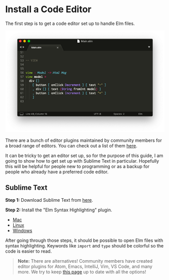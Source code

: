 <!--
# Install a Code Editor
-->
<!-- TODO -->
# Install a Code Editor

<!--
The first step is to get a code editor set up to handle Elm files.
-->
<!-- TODO -->
The first step is to get a code editor set up to handle Elm files.

<!--
![editor](images/editor.png)
-->
<!-- TODO -->
![editor](images/editor.png)

<!--
There are a bunch of editor plugins maintained by community members for a broad range of editors. You can check out a list of them [here](https://github.com/elm/editor-plugins).
-->
<!-- TODO -->
There are a bunch of editor plugins maintained by community members for a broad range of editors. You can check out a list of them [here](https://github.com/elm/editor-plugins).

<!--
It can be tricky to get an editor set up, so for the purpose of this guide, I am going to show how to get set up with Sublime Text in particular. Hopefully this will be helpful for people new to programming or as a backup for people who already have a preferred code editor.
-->
<!-- TODO -->
It can be tricky to get an editor set up, so for the purpose of this guide, I am going to show how to get set up with Sublime Text in particular. Hopefully this will be helpful for people new to programming or as a backup for people who already have a preferred code editor.


<!--
## Sublime Text
-->
<!-- TODO -->
## Sublime Text

<!--
**Step 1:** Download Sublime Text from [here](https://www.sublimetext.com/).
-->
<!-- TODO -->
**Step 1:** Download Sublime Text from [here](https://www.sublimetext.com/).

<!--
**Step 2:** Install the "Elm Syntax Highlighting" plugin.
-->
<!-- TODO -->
**Step 2:** Install the "Elm Syntax Highlighting" plugin.

- [Mac](https://github.com/evancz/elm-syntax-highlighting/blob/master/install/mac.md)
- [Linux](https://github.com/evancz/elm-syntax-highlighting/blob/master/install/linux.md)
- [Windows](https://github.com/evancz/elm-syntax-highlighting/blob/master/install/windows.md)

<!--
After going through those steps, it should be possible to open Elm files with syntax highlighting. Keywords like `import` and `type` should be colorful so the code is easier to read.
-->
<!-- TODO -->
After going through those steps, it should be possible to open Elm files with syntax highlighting. Keywords like `import` and `type` should be colorful so the code is easier to read.


<!--
> **Note:** There are alternatives! Community members have created editor plugins for Atom, Emacs, IntelliJ, Vim, VS Code, and many more. We try to keep [this page](https://github.com/elm/editor-plugins) up to date with all the options!
-->
<!-- TODO -->
> **Note:** There are alternatives! Community members have created editor plugins for Atom, Emacs, IntelliJ, Vim, VS Code, and many more. We try to keep [this page](https://github.com/elm/editor-plugins) up to date with all the options!

